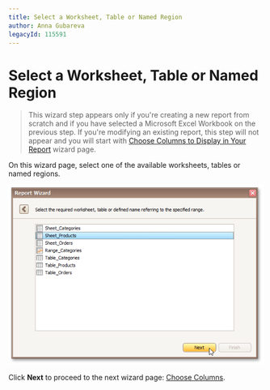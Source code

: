 ```yaml
---
title: Select a Worksheet, Table or Named Region
author: Anna Gubareva
legacyId: 115591
---
```

# Select a Worksheet, Table or Named Region
> This wizard step appears only if you're creating a new report from scratch and if you have selected a Microsoft Excel Workbook on the previous step. If you're modifying an existing report, this step will not appear and you will start with [Choose Columns to Display in Your Report](../choose-columns-to-display-in-your-report.md) wizard page.

On this wizard page, select one of the available worksheets, tables or named regions.

![RD_ReportWizard_Excel_SelectTable](../../../../../../images/img122101.png)

Click **Next** to proceed to the next wizard page: [Choose Columns](choose-columns.md).